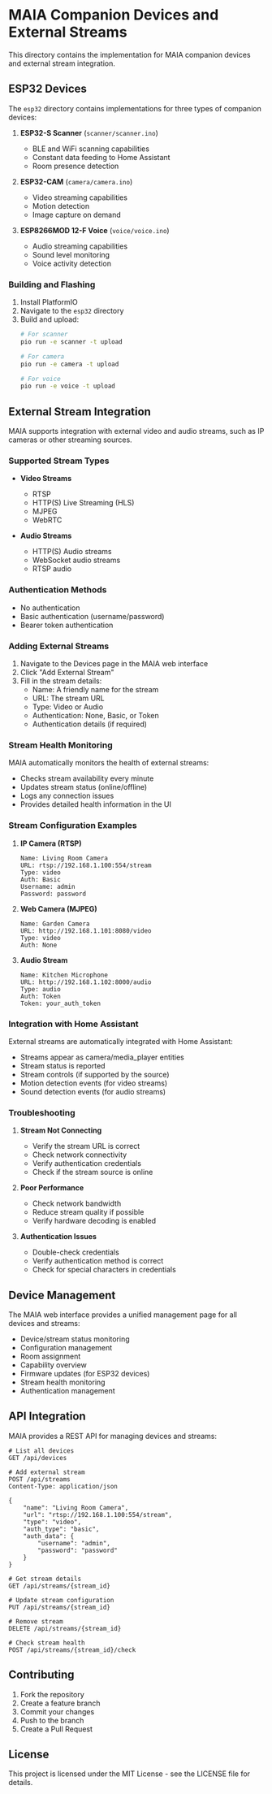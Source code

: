 # MAIA Companion Devices and External Streams

This directory contains the implementation for MAIA companion devices and external stream integration.

## ESP32 Devices

The `esp32` directory contains implementations for three types of companion devices:

1. **ESP32-S Scanner** (`scanner/scanner.ino`)
   - BLE and WiFi scanning capabilities
   - Constant data feeding to Home Assistant
   - Room presence detection

2. **ESP32-CAM** (`camera/camera.ino`)
   - Video streaming capabilities
   - Motion detection
   - Image capture on demand

3. **ESP8266MOD 12-F Voice** (`voice/voice.ino`)
   - Audio streaming capabilities
   - Sound level monitoring
   - Voice activity detection

### Building and Flashing

1. Install PlatformIO
2. Navigate to the `esp32` directory
3. Build and upload:
   ```bash
   # For scanner
   pio run -e scanner -t upload
   
   # For camera
   pio run -e camera -t upload
   
   # For voice
   pio run -e voice -t upload
   ```

## External Stream Integration

MAIA supports integration with external video and audio streams, such as IP cameras or other streaming sources.

### Supported Stream Types

- **Video Streams**
  - RTSP
  - HTTP(S) Live Streaming (HLS)
  - MJPEG
  - WebRTC

- **Audio Streams**
  - HTTP(S) Audio streams
  - WebSocket audio streams
  - RTSP audio

### Authentication Methods

- No authentication
- Basic authentication (username/password)
- Bearer token authentication

### Adding External Streams

1. Navigate to the Devices page in the MAIA web interface
2. Click "Add External Stream"
3. Fill in the stream details:
   - Name: A friendly name for the stream
   - URL: The stream URL
   - Type: Video or Audio
   - Authentication: None, Basic, or Token
   - Authentication details (if required)

### Stream Health Monitoring

MAIA automatically monitors the health of external streams:
- Checks stream availability every minute
- Updates stream status (online/offline)
- Logs any connection issues
- Provides detailed health information in the UI

### Stream Configuration Examples

1. **IP Camera (RTSP)**
   ```
   Name: Living Room Camera
   URL: rtsp://192.168.1.100:554/stream
   Type: video
   Auth: Basic
   Username: admin
   Password: password
   ```

2. **Web Camera (MJPEG)**
   ```
   Name: Garden Camera
   URL: http://192.168.1.101:8080/video
   Type: video
   Auth: None
   ```

3. **Audio Stream**
   ```
   Name: Kitchen Microphone
   URL: http://192.168.1.102:8000/audio
   Type: audio
   Auth: Token
   Token: your_auth_token
   ```

### Integration with Home Assistant

External streams are automatically integrated with Home Assistant:
- Streams appear as camera/media_player entities
- Stream status is reported
- Stream controls (if supported by the source)
- Motion detection events (for video streams)
- Sound detection events (for audio streams)

### Troubleshooting

1. **Stream Not Connecting**
   - Verify the stream URL is correct
   - Check network connectivity
   - Verify authentication credentials
   - Check if the stream source is online

2. **Poor Performance**
   - Check network bandwidth
   - Reduce stream quality if possible
   - Verify hardware decoding is enabled

3. **Authentication Issues**
   - Double-check credentials
   - Verify authentication method is correct
   - Check for special characters in credentials

## Device Management

The MAIA web interface provides a unified management page for all devices and streams:

- Device/stream status monitoring
- Configuration management
- Room assignment
- Capability overview
- Firmware updates (for ESP32 devices)
- Stream health monitoring
- Authentication management

## API Integration

MAIA provides a REST API for managing devices and streams:

```http
# List all devices
GET /api/devices

# Add external stream
POST /api/streams
Content-Type: application/json

{
    "name": "Living Room Camera",
    "url": "rtsp://192.168.1.100:554/stream",
    "type": "video",
    "auth_type": "basic",
    "auth_data": {
        "username": "admin",
        "password": "password"
    }
}

# Get stream details
GET /api/streams/{stream_id}

# Update stream configuration
PUT /api/streams/{stream_id}

# Remove stream
DELETE /api/streams/{stream_id}

# Check stream health
POST /api/streams/{stream_id}/check
```

## Contributing

1. Fork the repository
2. Create a feature branch
3. Commit your changes
4. Push to the branch
5. Create a Pull Request

## License

This project is licensed under the MIT License - see the LICENSE file for details. 